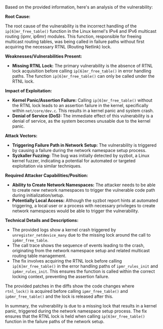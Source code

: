 Based on the provided information, here's an analysis of the vulnerability:

**Root Cause:**

The root cause of the vulnerability is the incorrect handling of the `ip[6]mr_free_table()` function in the Linux kernel's IPv4 and IPv6 multicast routing (ipmr, ip6mr) modules. This function, responsible for freeing multicast routing tables, was being called in failure paths without first acquiring the necessary RTNL (Routing Netlink) lock.

**Weaknesses/Vulnerabilities Present:**

*   **Missing RTNL Lock:** The primary vulnerability is the absence of RTNL lock acquisition before calling `ip[6]mr_free_table()` in error handling paths. The function `ip[6]mr_free_table()` can only be called under the RTNL lock.

**Impact of Exploitation:**

*   **Kernel Panic/Assertion Failure:** Calling `ip[6]mr_free_table()` without the RTNL lock leads to an assertion failure in the kernel, specifically within `net/core/dev.c`. This results in a kernel panic and system crash.
*   **Denial of Service (DoS):** The immediate effect of this vulnerability is a denial of service, as the system becomes unusable due to the kernel panic.

**Attack Vectors:**

*   **Triggering Failure Path in Network Setup:** The vulnerability is triggered by causing a failure during the network namespace setup process.
*   **Syzkaller Fuzzing:** The bug was initially detected by syzbot, a Linux kernel fuzzer, indicating a potential for automated or targeted exploitation via similar techniques.

**Required Attacker Capabilities/Position:**

*   **Ability to Create Network Namespaces:** The attacker needs to be able to create new network namespaces to trigger the vulnerable code path during initialization/setup.
*   **Potentially Local Access:** Although the syzbot report hints at automated triggering, a local user or a process with necessary privileges to create network namespaces would be able to trigger the vulnerability.

**Technical Details and Descriptions:**

*   The provided logs show a kernel crash triggered by `unregister_netdevice_many` due to the missing lock around the call to `ip6mr_free_table`.
*   The call trace shows the sequence of events leading to the crash, originating from the network namespace setup and related multicast routing table management.
*   The fix involves acquiring the RTNL lock before calling `ip[6]mr_free_table()` in the error handling paths of `ipmr_rules_init` and `ip6mr_rules_init`. This ensures the function is called within the correct locking context, preventing the assertion failure.

The provided patches in the diffs show the code changes where `rtnl_lock()` is acquired before calling `ipmr_free_table()` and `ip6mr_free_table()` and the lock is released after this.

In summary, the vulnerability is due to a missing lock that results in a kernel panic, triggered during the network namespace setup process. The fix ensures that the RTNL lock is held when calling `ip[6]mr_free_table()` function in the failure paths of the network setup.
